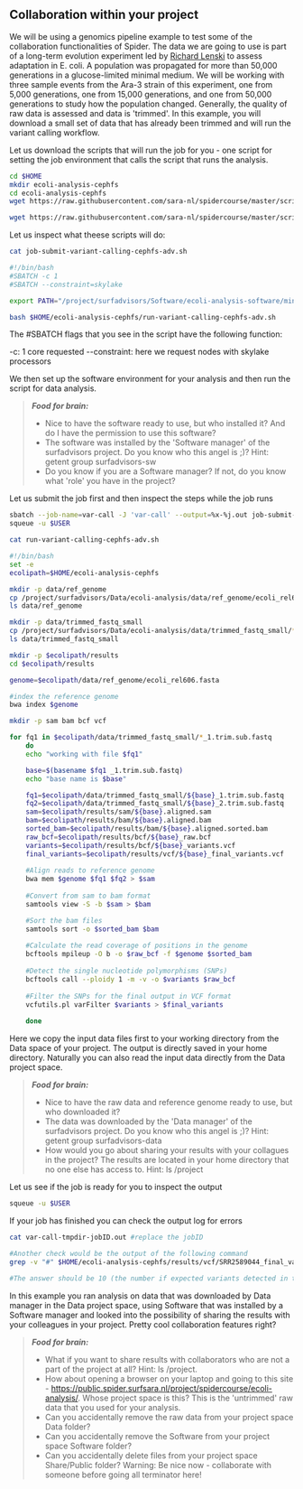 ##  Collaboration within your project

We will be using a genomics pipeline example to test some of the collaboration functionalities of Spider. The data we are 
going to use is part of a long-term evolution experiment led by [Richard Lenski](https://en.wikipedia.org/wiki/E._coli_long-term_evolution_experiment)
to assess adaptation in E. coli. A population was propagated for more than 50,000 
generations in a glucose-limited minimal medium. We will be working with three sample events from the Ara-3 strain of this 
experiment, one from 5,000 generations, one from 15,000 generations, and one from 50,000 generations to study how the 
population changed. Generally, the quality of raw data is assessed and data is 'trimmed'. In this example, you will download 
a small set of data that has already been trimmed and will run the variant calling workflow.

Let us download the scripts that will run the job for you - one script for setting the job environment that calls the script that runs the analysis.

```sh
cd $HOME
mkdir ecoli-analysis-cephfs
cd ecoli-analysis-cephfs
wget https://raw.githubusercontent.com/sara-nl/spidercourse/master/scripts/job-submit-variant-calling-cephfs-adv.sh

wget https://raw.githubusercontent.com/sara-nl/spidercourse/master/scripts/run-variant-calling-cephfs-adv.sh
```
Let us inspect what theese scripts will do:

```sh
cat job-submit-variant-calling-cephfs-adv.sh

#!/bin/bash
#SBATCH -c 1
#SBATCH --constraint=skylake

export PATH="/project/surfadvisors/Software/ecoli-analysis-software/miniconda2/bin:$PATH"

bash $HOME/ecoli-analysis-cephfs/run-variant-calling-cephfs-adv.sh 
```

The #SBATCH flags that you see in the script have the following function:

-c: 1 core requested
--constraint: here we request nodes with skylake processors 

We then set up the software environment for your analysis and then run the script for data analysis.

> **_Food for brain:_**
>
> * Nice to have the software ready to use, but who installed it? And do I have the permission to use this software?
> * The software was installed by the 'Software manager' of the surfadvisors project. Do you know who this angel is ;)? Hint: getent group surfadvisors-sw
> * Do you know if you are a Software manager? If not, do you know what 'role' you have in the project?

Let us submit the job first and then inspect the steps while the job runs

```sh
sbatch --job-name=var-call -J 'var-call' --output=%x-%j.out job-submit-variant-calling-cephfs-adv.sh
squeue -u $USER

cat run-variant-calling-cephfs-adv.sh

#!/bin/bash
set -e
ecolipath=$HOME/ecoli-analysis-cephfs

mkdir -p data/ref_genome
cp /project/surfadvisors/Data/ecoli-analysis/data/ref_genome/ecoli_rel606.fasta data/ref_genome/
ls data/ref_genome

mkdir -p data/trimmed_fastq_small
cp /project/surfadvisors/Data/ecoli-analysis/data/trimmed_fastq_small/*fastq data/trimmed_fastq_small/
ls data/trimmed_fastq_small

mkdir -p $ecolipath/results
cd $ecolipath/results

genome=$ecolipath/data/ref_genome/ecoli_rel606.fasta

#index the reference genome
bwa index $genome        

mkdir -p sam bam bcf vcf

for fq1 in $ecolipath/data/trimmed_fastq_small/*_1.trim.sub.fastq
    do
    echo "working with file $fq1"

    base=$(basename $fq1 _1.trim.sub.fastq)
    echo "base name is $base"

    fq1=$ecolipath/data/trimmed_fastq_small/${base}_1.trim.sub.fastq
    fq2=$ecolipath/data/trimmed_fastq_small/${base}_2.trim.sub.fastq
    sam=$ecolipath/results/sam/${base}.aligned.sam
    bam=$ecolipath/results/bam/${base}.aligned.bam
    sorted_bam=$ecolipath/results/bam/${base}.aligned.sorted.bam
    raw_bcf=$ecolipath/results/bcf/${base}_raw.bcf
    variants=$ecolipath/results/bcf/${base}_variants.vcf
    final_variants=$ecolipath/results/vcf/${base}_final_variants.vcf 
    
    #Align reads to reference genome
    bwa mem $genome $fq1 $fq2 > $sam
    
    #Convert from sam to bam format
    samtools view -S -b $sam > $bam

    #Sort the bam files    
    samtools sort -o $sorted_bam $bam 
    
    #Calculate the read coverage of positions in the genome
    bcftools mpileup -O b -o $raw_bcf -f $genome $sorted_bam
    
    #Detect the single nucleotide polymorphisms (SNPs)
    bcftools call --ploidy 1 -m -v -o $variants $raw_bcf 
    
    #Filter the SNPs for the final output in VCF format
    vcfutils.pl varFilter $variants > $final_variants
   
    done
```
Here we copy the input data files first to your working directory from the Data space of your project. The output is directly saved in your home directory. Naturally you can also read the input data directly from the Data project space. 

> **_Food for brain:_**
>
> * Nice to have the raw data and reference genome ready to use, but who downloaded it? 
> * The data was downloaded by the 'Data manager' of the surfadvisors project. Do you know who this angel is ;)? Hint: getent group surfadvisors-data
> * How would you go about sharing your results with your collagues in the project? The results are located in your home directory that no one else has access to. Hint: ls /project

Let us see if the job is ready for you to inspect the output

```sh
squeue -u $USER
```

If your job has finished you can check the output log for errors

```sh
cat var-call-tmpdir-jobID.out #replace the jobID

#Another check would be the output of the following command
grep -v "#" $HOME/ecoli-analysis-cephfs/results/vcf/SRR2589044_final_variants.vcf | wc -l

#The answer should be 10 (the number if expected variants detected in this population)
```

In this example you ran analysis on data that was downloaded by Data manager in the Data project space, using Software that was installed by a Software manager and looked into the possibility of sharing the results with your colleagues in your project. Pretty cool collaboration features right? 

> **_Food for brain:_**
>
> * What if you want to share results with collaborators who are not a part of the project at all? Hint: ls /project. 
> * How about opening a browser on your laptop and going to this site -  https://public.spider.surfsara.nl/project/spidercourse/ecoli-analysis/.  Whose project space is this? This is the 'untrimmed' raw data that you used for your analysis.
> * Can you accidentally remove the raw data from your project space Data folder?
> * Can you accidentally remove the Software from your project space Software folder?
> * Can you accidentally delete files from your project space Share/Public folder? Warning: Be nice now - collaborate with someone before going all terminator here!




